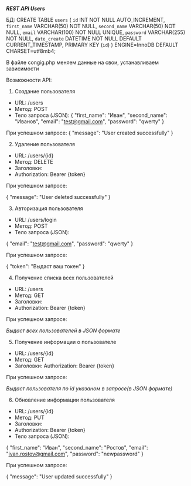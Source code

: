 ***REST API Users***

БД: 
CREATE TABLE `users` (
  `id` INT NOT NULL AUTO_INCREMENT,
  `first_name` VARCHAR(50) NOT NULL,
  `second_name` VARCHAR(50) NOT NULL,
  `email` VARCHAR(100) NOT NULL UNIQUE,
  `password` VARCHAR(255) NOT NULL,
  `date_create` DATETIME NOT NULL DEFAULT CURRENT_TIMESTAMP,
  PRIMARY KEY (`id`)
) ENGINE=InnoDB DEFAULT CHARSET=utf8mb4;

В файле congig.php меняем данные на свои, устанавливаем зависимости


Возможности API:

1. Создание пользователя

- URL: /users
- Метод: POST
- Тело запроса (JSON):
{
  "first_name": "Иван",
  "second_name": "Иванов",
  "email": "test@gmail.com",
  "password": "qwerty"
}

При успешном запросе: 
{
  "message": "User created successfully"
}

2. Удаление пользователя
   
- URL: /users/{id}
- Метод: DELETE
- Заголовки:
- Authorization: Bearer {token}

При успешном запросе: 

{
  "message": "User deleted successfully"
}

3. Авторизация пользователя

- URL: /users/login
- Метод: POST
- Тело запроса (JSON):

{
  "email": "test@gmail.com",
  "password": "qwerty"
}

При успешном запросе: 

{
  "token": "Выдаст ваш токен"
}

4. Получение списка всех пользователей

- URL: /users
- Метод: GET
- Заголовки:
- Authorization: Bearer {token}

При успешном запросе: 

*Выдаст всех пользователей в JSON формате*

5. Получение информации о пользователе

- URL: /users/{id}
- Метод: GET
- Заголовки: Authorization: Bearer {token}

При успешном запросе: 

*Выдаст пользователя по id указаном в запросе(в JSON формате)*

6. Обновление информации пользователя

- URL: /users/{id}
- Метод: PUT
- Заголовки:
- Authorization: Bearer {token}
- Тело запроса (JSON):
  
{
  "first_name": "Иван",
  "second_name": "Ростов",
  "email": "ivan.rostov@gmail.com",
  "password": "newpassword"
}

При успешном запросе: 

{
  "message": "User updated successfully"
}

